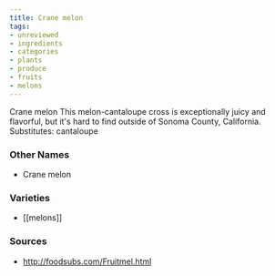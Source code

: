 ```yaml
---
title: Crane melon
tags:
- unreviewed
- ingredients
- categories
- plants
- produce
- fruits
- melons
---
```

Crane melon This melon-cantaloupe cross is exceptionally juicy and flavorful, but it's hard to find outside of Sonoma County, California. Substitutes: cantaloupe

### Other Names

* Crane melon

### Varieties

* [[melons]]

### Sources
* http://foodsubs.com/Fruitmel.html
